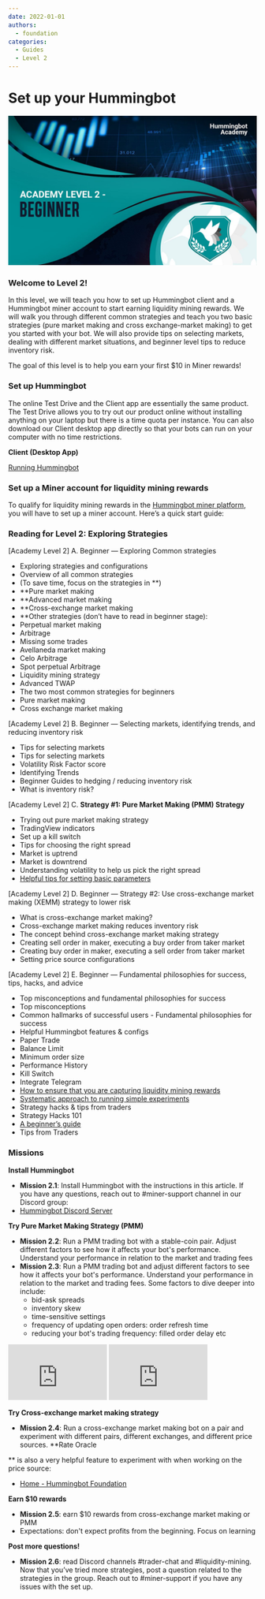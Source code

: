 ```yaml
---
date: 2022-01-01
authors:
  - foundation
categories:
  - Guides
  - Level 2
---
```


# Set up your Hummingbot
![cover](cover.jpg)


### Welcome to **Level 2**!
In this level, we will teach you how to set up Hummingbot client and a Hummingbot miner account to start earning liquidity mining rewards. We will walk you through different common strategies and teach you two basic strategies (pure market making and cross exchange-market making) to get you started with your bot. We will also provide tips on selecting markets, dealing with different market situations, and beginner level tips to reduce inventory risk.

The goal of this level is to help you earn your first $10 in Miner rewards!

<!-- more -->

### **Set up Hummingbot**

The online Test Drive and the Client app are essentially the same product. The Test Drive allows you to try out our product online without installing anything on your laptop but there is a time quota per instance. You can also download our Client desktop app directly so that your bots can run on your computer with no time restrictions.


**Client (Desktop App)**


[Running Hummingbot](../../../installation/index.md)

### **Set up a Miner account for liquidity mining rewards**

To qualify for liquidity mining rewards in the [Hummingbot miner platform](https://miner.hummingbot.io/?ref=blog.hummingbot.org), you will have to set up a miner account. Here’s a quick start guide:


### **Reading for Level 2: Exploring Strategies**

[Academy Level 2] A. Beginner — Exploring Common strategies

- Exploring strategies and configurations
- Overview of all common strategies
- (To save time, focus on the strategies in **)
- **Pure market making
- **Advanced market making
- **Cross-exchange market making
- **Other strategies (don’t have to read in beginner stage):
- Perpetual market making
- Arbitrage
- Missing some trades
- Avellaneda market making
- Celo Arbitrage
- Spot perpetual Arbitrage
- Liquidity mining strategy
- Advanced TWAP
- The two most common strategies for beginners
- Pure market making
- Cross exchange market making

[Academy Level 2] B. Beginner — Selecting markets, identifying trends, and reducing inventory risk

- Tips for selecting markets
- Tips for selecting markets
- Volatility Risk Factor score
- Identifying Trends
- Beginner Guides to hedging / reducing inventory risk
- What is inventory risk?

[Academy Level 2] C. **Strategy #1: Pure Market Making (PMM) Strategy**

- Trying out pure market making strategy
- TradingView indicators
- Set up a kill switch
- Tips for choosing the right spread
- Market is uptrend
- Market is downtrend
- Understanding volatility to help us pick the right spread
- [Helpful tips for setting basic parameters](../2022-03-favorite-hummingbot-parameters-from-trader-jazzy/index.md)

[Academy Level 2] D. Beginner — Strategy #2: Use cross-exchange market making (XEMM) strategy to lower risk

- What is cross-exchange market making?
- Cross-exchange market making reduces inventory risk
- The concept behind cross-exchange market making strategy
- Creating sell order in maker, executing a buy order from taker market
- Creating buy order in maker, executing a sell order from taker market
- Setting price source configurations

[Academy Level 2] E. Beginner — Fundamental philosophies for success, tips, hacks, and advice

- Top misconceptions and fundamental philosophies for success
- Top misconceptions
- Common hallmarks of successful users - Fundamental philosophies for success
- Helpful Hummingbot features & configs
- Paper Trade
- Balance Limit
- Minimum order size
- Performance History
- Kill Switch
- Integrate Telegram
- [How to ensure that you are capturing liquidity mining rewards](../2022-03-orders-must-flow/index.md)
- [Systematic approach to running simple experiments](../2022-03-systematic-approach-to-liquidity-mining/index.md)
- Strategy hacks & tips from traders
- Strategy Hacks 101
- [A beginner’s guide](../2022-03-how-to-get-good-at-market-making-on-hummingbot-miner/index.md)
- Tips from Traders

### **Missions**

**Install Hummingbot**

- **Mission 2.1**: Install Hummingbot with the instructions in this article. If you have any questions, reach out to #miner-support channel in our Discord group:
- [Hummingbot Discord Server](https://discord.com/invite/hummingbot?ref=blog.hummingbot.org)

**Try Pure Market Making Strategy (PMM)**

- **Mission 2.2**: Run a PMM trading bot with a stable-coin pair. Adjust different factors to see how it affects your bot's performance. Understand your performance in relation to the market and trading fees
- **Mission 2.3**: Run a PMM trading bot and adjust different factors to see how it affects your bot's performance. Understand your performance in relation to the market and trading fees. Some factors to dive deeper into include:
  - bid-ask spreads
  - inventory skew
  - time-sensitive settings
  - frequency of updating open orders: order refresh time
  - reducing your bot's trading frequency: filled order delay etc

<iframe width="200" height="113" src="https://www.youtube.com/embed/CtbyvZ1J-xU?list=PLDwlNkL_4MMekihXq7C-Nzx9YkivaZZ6r" frameborder="0" allow="accelerometer; autoplay; clipboard-write; encrypted-media; gyroscope; picture-in-picture" allowfullscreen></iframe>

<iframe width="200" height="113" src="https://www.youtube.com/embed/l5fJQndl9BI?list=PLDwlNkL_4MMekihXq7C-Nzx9YkivaZZ6r" frameborder="0" allow="accelerometer; autoplay; clipboard-write; encrypted-media; gyroscope; picture-in-picture" allowfullscreen></iframe>

**Try Cross-exchange market making strategy**

- **Mission 2.4**: Run a cross-exchange market making bot on a pair and experiment with different pairs, different exchanges, and different price sources. **Rate Oracle

** is also a very helpful feature to experiment with when working on the price source:
- [Home - Hummingbot Foundation](/strategy-configs/rate-oracle.md)

**Earn $10 rewards**

- **Mission 2.5**: earn $10 rewards from cross-exchange market making or PMM
- Expectations: don't expect profits from the beginning. Focus on learning

**Post more questions!**

- **Mission 2.6**: read Discord channels #trader-chat and #liquidity-mining. Now that you’ve tried more strategies, post a question related to the strategies in the group. Reach out to #miner-support if you have any issues with the set up.